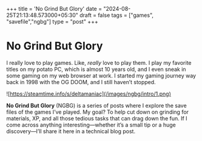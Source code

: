 +++
title = 'No Grind But Glory'
date = "2024-08-25T21:13:48.573000+05:30"
draft = false 
tags = ["games", "savefile","ngbg"]
type = "post"
+++

# No Grind But Glory

I really love to play games. Like, _really_ love to play them. I play my favorite titles on my potato PC, which is almost 10 years old, and I even sneak in some gaming on my web browser at work. I started my gaming journey way back in 1998 with the OG DOOM, and I still haven’t stopped.

![https://steamtime.info/s/deltamaniac](/images/ngbg/intro/1.png)

__No Grind But Glory__ (NGBG) is a series of posts where I explore the save files of the games I’ve played. My goal? To help cut down on grinding for materials, XP, and all those tedious tasks that can drag down the fun. If I come across anything interesting—whether it’s a small tip or a huge discovery—I’ll share it here in a technical blog post.